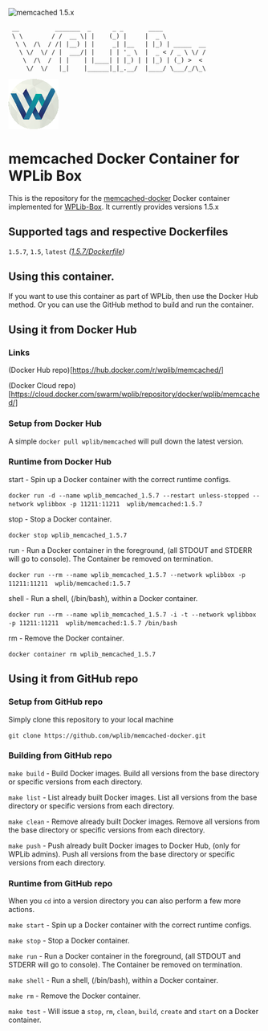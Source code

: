 ![memcached 1.5.x](https://img.shields.io/badge/memcached-1.5.x-green.svg)

```
 __          _______  _      _ _       ____
 \ \        / /  __ \| |    (_) |     |  _ \
  \ \  /\  / /| |__) | |     _| |__   | |_) | _____  __
   \ \/  \/ / |  ___/| |    | | '_ \  |  _ < / _ \ \/ /
    \  /\  /  | |    | |____| | |_) | | |_) | (_) >  <
     \/  \/   |_|    |______|_|_.__/  |____/ \___/_/\_\
```

![WPLib-Box](https://github.com/wplib/wplib.github.io/raw/master/WPLib-Box-100x.png)


# memcached Docker Container for WPLib Box
This is the repository for the [memcached-docker](https://memcached.org/) Docker container implemented for [WPLib-Box](https://github.com/wplib/wplib-box).
It currently provides versions 1.5.x


## Supported tags and respective Dockerfiles

`1.5.7`, `1.5`, `latest` _([1.5.7/Dockerfile](https://github.com/wplib/memcached-docker/blob/master/1.5.7/Dockerfile))_


## Using this container.
If you want to use this container as part of WPLib, then use the Docker Hub method.
Or you can use the GitHub method to build and run the container.


## Using it from Docker Hub

### Links
(Docker Hub repo)[https://hub.docker.com/r/wplib/memcached/]

(Docker Cloud repo)[https://cloud.docker.com/swarm/wplib/repository/docker/wplib/memcached/]


### Setup from Docker Hub
A simple `docker pull wplib/memcached` will pull down the latest version.


### Runtime from Docker Hub
start - Spin up a Docker container with the correct runtime configs.

`docker run -d --name wplib_memcached_1.5.7 --restart unless-stopped --network wplibbox -p 11211:11211  wplib/memcached:1.5.7`

stop - Stop a Docker container.

`docker stop wplib_memcached_1.5.7`

run - Run a Docker container in the foreground, (all STDOUT and STDERR will go to console). The Container be removed on termination.

`docker run --rm --name wplib_memcached_1.5.7 --network wplibbox -p 11211:11211  wplib/memcached:1.5.7`

shell - Run a shell, (/bin/bash), within a Docker container.

`docker run --rm --name wplib_memcached_1.5.7 -i -t --network wplibbox -p 11211:11211  wplib/memcached:1.5.7 /bin/bash`

rm - Remove the Docker container.

`docker container rm wplib_memcached_1.5.7`


## Using it from GitHub repo

### Setup from GitHub repo
Simply clone this repository to your local machine

`git clone https://github.com/wplib/memcached-docker.git`


### Building from GitHub repo
`make build` - Build Docker images. Build all versions from the base directory or specific versions from each directory.


`make list` - List already built Docker images. List all versions from the base directory or specific versions from each directory.


`make clean` - Remove already built Docker images. Remove all versions from the base directory or specific versions from each directory.


`make push` - Push already built Docker images to Docker Hub, (only for WPLib admins). Push all versions from the base directory or specific versions from each directory.


### Runtime from GitHub repo
When you `cd` into a version directory you can also perform a few more actions.

`make start` - Spin up a Docker container with the correct runtime configs.


`make stop` - Stop a Docker container.


`make run` - Run a Docker container in the foreground, (all STDOUT and STDERR will go to console). The Container be removed on termination.


`make shell` - Run a shell, (/bin/bash), within a Docker container.


`make rm` - Remove the Docker container.


`make test` - Will issue a `stop`, `rm`, `clean`, `build`, `create` and `start` on a Docker container.


